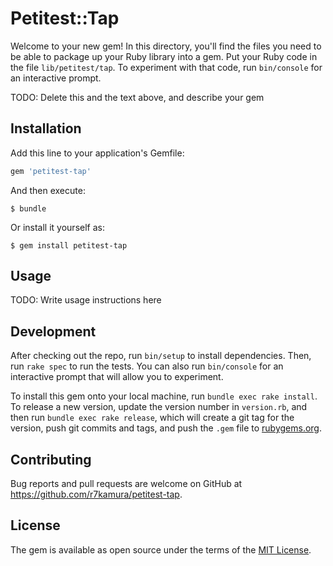 # Petitest::Tap

Welcome to your new gem! In this directory, you'll find the files you need to be able to package up your Ruby library into a gem. Put your Ruby code in the file `lib/petitest/tap`. To experiment with that code, run `bin/console` for an interactive prompt.

TODO: Delete this and the text above, and describe your gem

## Installation

Add this line to your application's Gemfile:

```ruby
gem 'petitest-tap'
```

And then execute:

    $ bundle

Or install it yourself as:

    $ gem install petitest-tap

## Usage

TODO: Write usage instructions here

## Development

After checking out the repo, run `bin/setup` to install dependencies. Then, run `rake spec` to run the tests. You can also run `bin/console` for an interactive prompt that will allow you to experiment.

To install this gem onto your local machine, run `bundle exec rake install`. To release a new version, update the version number in `version.rb`, and then run `bundle exec rake release`, which will create a git tag for the version, push git commits and tags, and push the `.gem` file to [rubygems.org](https://rubygems.org).

## Contributing

Bug reports and pull requests are welcome on GitHub at https://github.com/r7kamura/petitest-tap.


## License

The gem is available as open source under the terms of the [MIT License](http://opensource.org/licenses/MIT).

